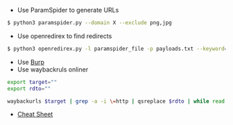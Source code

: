 * Use ParamSpider to generate URLs

```sh
$ python3 paramspider.py --domain X --exclude png,jpg 
```

* Use openredirex to find redirects

```sh
$ python3 openredirex.py -l paramspider_file -p payloads.txt --keyword=FUZZ
```

* Use [Burp](https://portswigger.net/support/using-burp-to-test-for-open-redirections)
* Use waybackruls onliner

```sh
export target=""
export rdto=""
```

```sh
waybackurls $target | grep -a -i \=http | qsreplace $rdto | while read host do;do curl -s -L $host -I| grep $rdto && echo -e "$host \033[0;31mVulnerable\n" ;done
```

* [Cheat Sheet](https://cheatsheetseries.owasp.org/cheatsheets/Unvalidated_Redirects_and_Forwards_Cheat_Sheet.html)
